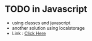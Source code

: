 # TODO in Javascript

- using classes and javascript
- another solution using localstorage
- Link : [Click Here](https://github.com/sheet848/dsa-in-js/new/main/to-do)
